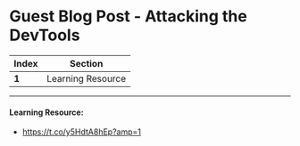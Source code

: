 # Guest Blog Post - Attacking the DevTools

Index | Section
--- | ---
**1** | Learning Resource

___


#### Learning Resource: 

* https://t.co/y5HdtA8hEp?amp=1